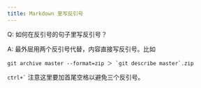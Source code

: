```yaml
---
title: Markdown 里写反引号
---
```



Q: 如何在反引号的句子里写反引号？

A: 最外层用两个反引号代替，内容直接写反引号。比如

``git archive master --format=zip ＞ `git describe master`.zip``

`` ctrl+` `` 注意这里要加首尾空格以避免三个反引号。
